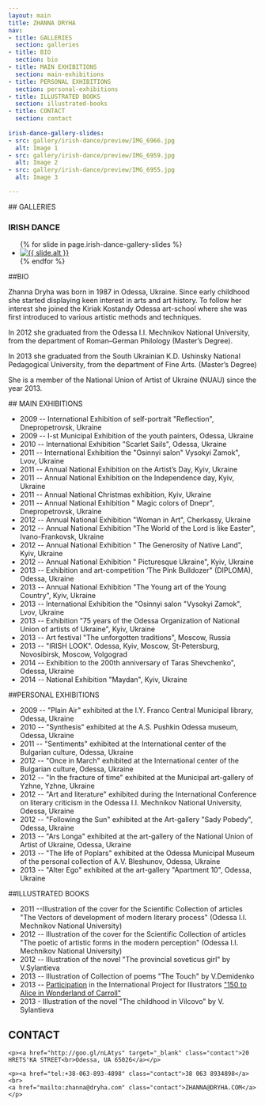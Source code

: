 ```yaml
---
layout: main
title: ZHANNA DRYHA
nav:
- title: GALLERIES
  section: galleries
- title: BIO
  section: bio
- title: MAIN EXHIBITIONS
  section: main-exhibitions
- title: PERSONAL EXHIBITIONS
  section: personal-exhibitions
- title: ILLUSTRATED BOOKS
  section: illustrated-books
- title: CONTACT
  section: contact
  
irish-dance-gallery-slides:
- src: gallery/irish-dance/preview/IMG_6966.jpg
  alt: Image 1
- src: gallery/irish-dance/preview/IMG_6959.jpg
  alt: Image 2
- src: gallery/irish-dance/preview/IMG_6955.jpg
  alt: Image 3

---
```

<div class="section" id="galleries"/>
## GALLERIES

### IRISH DANCE

<ul class="rslides">
    {% for slide in page.irish-dance-gallery-slides %}
        <li>
            <a href="gallery/irish-dance/"><img src="{{ slide.src }}" alt="{{ slide.alt }}"></a>
        </li>
    {% endfor %}
</ul>

<div class="section" id="bio"/>
##BIO

Zhanna Dryha was born in 1987 in Odessa, Ukraine. Since early childhood she started displaying keen interest in arts and art history. To follow her interest she joined the Kiriak Kostandy Odessa art-school where she was first introduced to various artistic methods and techniques.

In 2012 she graduated from the Odessa I.I. Mechnikov National University, from the department of Roman–German Philology (Master’s Degree).

In 2013 she graduated from the South Ukrainian K.D. Ushinsky National Pedagogical University, from the department of Fine Arts.
(Master’s Degree)

She is a member of the National Union of Artist of Ukraine (NUAU) since the year 2013.


<div class="section" id="main-exhibitions"/>
## MAIN EXHIBITIONS

* 2009 -- International Exhibition of self-portrait "Reflection", Dnepropetrovsk, Ukraine
* 2009 -- I-st Municipal Exhibition of the youth painters, Odessa, Ukraine 
* 2010 -- International Exhibition "Scarlet Sails", Odessa, Ukraine
* 2011 -- International Exhibition the "Osinnyi salon" Vysokyi Zamok", Lvov, Ukraine 
* 2011 -- Annual National  Exhibition on the Artist’s Day, Kyiv, Ukraine
* 2011 -- Annual National  Exhibition on the Independence day, Kyiv, Ukraine
* 2011 -- Annual National  Christmas exhibition, Kyiv, Ukraine
* 2011 -- Annual National  Exhibition  " Magic colors of Dnepr", Dnepropetrovsk, Ukraine
* 2012 -- Annual National Exhibition "Woman in Art", Cherkassy, Ukraine
* 2012 -- Annual National Exhibition "The World of the Lord is like Easter", Ivano-Frankovsk, Ukraine
* 2012 -- Annual National Exhibition " The Generosity of Native Land", Kyiv, Ukraine
* 2012 -- Annual National Exhibition " Picturesque Ukraine", Kyiv, Ukraine
* 2013 -- Exhibition and art-competition ‘The Pink Bulldozer" (DIPLOMA), Odessa, Ukraine
* 2013 -- Annual National Exhibition "The Young art of the Young Country", Kyiv, Ukraine
* 2013 -- International Exhibition the "Osinnyi salon "Vysokyi Zamok", Lvov, Ukraine
* 2013 -- Exhibition "75 years of the Odessa Organization of National Union of artists of Ukraine", Kyiv, Ukraine
* 2013 -- Art festival "The unforgotten traditions", Moscow, Russia
* 2013 -- "IRISH LOOK". Odessa, Kyiv, Moscow, St-Petersburg, Novosibirsk, Moscow, Volgograd
* 2014 -- Exhibition to the 200th anniversary of Taras Shevchenko", Odessa, Ukraine
* 2014 -- National Exhibition "Maydan", Kyiv, Ukraine


<div class="section" id="personal-exhibitions"/>
##PERSONAL EXHIBITIONS

* 2009 -- "Plain Air" exhibited at the I.Y. Franco Central Municipal library, Odessa, Ukraine 
* 2010 -- "Synthesis" exhibited at the A.S. Pushkin Odessa museum, Odessa, Ukraine
* 2011 -- "Sentiments" exhibited at the International center of the Bulgarian culture, Odessa, Ukraine 
* 2012 -- "Once in March" exhibited at the International center of the Bulgarian culture, Odessa, Ukraine 
* 2012 -- "In the fracture of time" exhibited at the Municipal art-gallery of Yzhne, Yzhne, Ukraine 
* 2012 -- "Art and literature" exhibited during the International Conference on literary criticism in the Odessa I.I. Mechnikov National University, Odessa, Ukraine
* 2012 -- "Following the Sun" exhibited at the Art-gallery "Sady Pobedy", Odessa, Ukraine 
* 2013 -- "Ars Longa" exhibited at the art-gallery of the National Union of Artist of Ukraine, Odessa, Ukraine 
* 2013 -- "The life of Poplars" exhibited at the Odessa Municipal Museum of the personal collection of A.V. Bleshunov, Odessa, Ukraine
* 2013 -- "Alter Ego" exhibited at the art-gallery "Apartment 10", Odessa, Ukraine 


<div class="section" id="illustrated-books"/>
##ILLUSTRATED BOOKS

* 2011 --Illustration of the cover for the Scientific Collection of articles "The Vectors of development of modern literary process" (Odessa I.I. Mechnikov National University) 
* 2012 -- Illustration of the cover for the Scientific Collection of articles "The poetic of artistic forms in the modern perception" (Odessa I.I. Mechnikov National University)
* 2012 -- Illustration of the novel "The provincial soveticus  girl" by V.Sylantieva
* 2013 -- Illustration of Collection of poems "The Touch" by V.Demidenko
* 2013 -- [Participation](http://www.150alice.com/project/zhanna-dryha/) in the International Project for Illustrators ["150 to Alice in Wonderland of Carroll"](http://www.150alice.com/about/)
* 2013 - Illustration of the novel "The childhood in Vilcovo" by V. Sylantieva


<div class="section" id="contact"/>

## CONTACT
<div class="contact-wrapper">

	<p><a href="http://goo.gl/nLAtys" target="_blank" class="contact">20 HRETS'KA STREET<br>Odessa, UA 65026</a></p>

	<p><a href="tel:+38-063-893-4898" class="contact">38 063 8934898</a><br>
	<a href="mailto:zhanna@dryha.com" class="contact">ZHANNA@DRYHA.COM</a></p>

</div>

